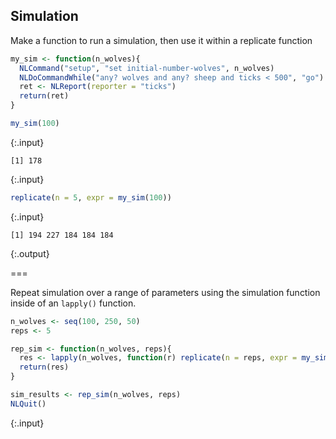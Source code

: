 ---
---

## Simulation

Make a function to run a simulation, then use it within a replicate function


~~~r
my_sim <- function(n_wolves){
  NLCommand("setup", "set initial-number-wolves", n_wolves)
  NLDoCommandWhile("any? wolves and any? sheep and ticks < 500", "go")
  ret <- NLReport(reporter = "ticks")
  return(ret)
}

my_sim(100)
~~~
{:.input}
~~~
[1] 178
~~~
{:.input}
~~~r
replicate(n = 5, expr = my_sim(100))
~~~
{:.input}
~~~
[1] 194 227 184 184 184
~~~
{:.output}

===

Repeat simulation over a range of parameters using the simulation function inside of an `lapply()` function.


~~~r
n_wolves <- seq(100, 250, 50)
reps <- 5

rep_sim <- function(n_wolves, reps){
  res <- lapply(n_wolves, function(r) replicate(n = reps, expr = my_sim(r)))
  return(res)
}

sim_results <- rep_sim(n_wolves, reps)
NLQuit()
~~~
{:.input}

  
